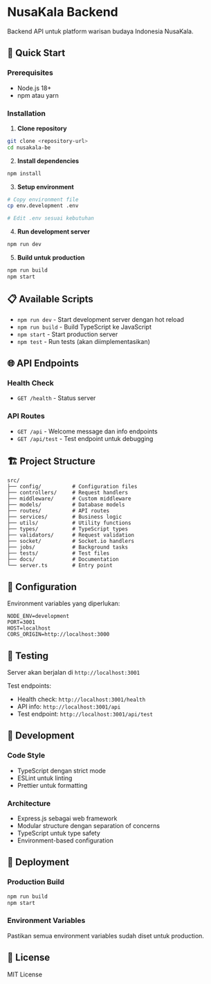 # NusaKala Backend

Backend API untuk platform warisan budaya Indonesia NusaKala.

## 🚀 Quick Start

### Prerequisites
- Node.js 18+ 
- npm atau yarn

### Installation

1. **Clone repository**
```bash
git clone <repository-url>
cd nusakala-be
```

2. **Install dependencies**
```bash
npm install
```

3. **Setup environment**
```bash
# Copy environment file
cp env.development .env

# Edit .env sesuai kebutuhan
```

4. **Run development server**
```bash
npm run dev
```

5. **Build untuk production**
```bash
npm run build
npm start
```

## 📋 Available Scripts

- `npm run dev` - Start development server dengan hot reload
- `npm run build` - Build TypeScript ke JavaScript
- `npm start` - Start production server
- `npm test` - Run tests (akan diimplementasikan)

## 🌐 API Endpoints

### Health Check
- `GET /health` - Status server

### API Routes
- `GET /api` - Welcome message dan info endpoints
- `GET /api/test` - Test endpoint untuk debugging

## 🏗️ Project Structure

```
src/
├── config/          # Configuration files
├── controllers/     # Request handlers
├── middleware/      # Custom middleware
├── models/          # Database models
├── routes/          # API routes
├── services/        # Business logic
├── utils/           # Utility functions
├── types/           # TypeScript types
├── validators/      # Request validation
├── socket/          # Socket.io handlers
├── jobs/            # Background tasks
├── tests/           # Test files
├── docs/            # Documentation
└── server.ts        # Entry point
```

## 🔧 Configuration

Environment variables yang diperlukan:

```env
NODE_ENV=development
PORT=3001
HOST=localhost
CORS_ORIGIN=http://localhost:3000
```

## 🧪 Testing

Server akan berjalan di `http://localhost:3001`

Test endpoints:
- Health check: `http://localhost:3001/health`
- API info: `http://localhost:3001/api`
- Test endpoint: `http://localhost:3001/api/test`

## 📝 Development

### Code Style
- TypeScript dengan strict mode
- ESLint untuk linting
- Prettier untuk formatting

### Architecture
- Express.js sebagai web framework
- Modular structure dengan separation of concerns
- TypeScript untuk type safety
- Environment-based configuration

## 🚀 Deployment

### Production Build
```bash
npm run build
npm start
```

### Environment Variables
Pastikan semua environment variables sudah diset untuk production.

## 📄 License

MIT License 